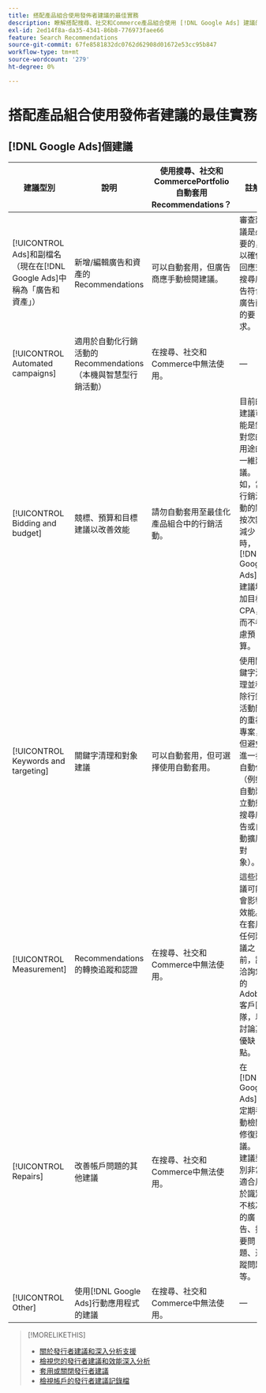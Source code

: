 ```yaml
---
title: 搭配產品組合使用發佈者建議的最佳實務
description: 瞭解搭配搜尋、社交和Commerce產品組合使用 [!DNL Google Ads] 建議的最佳實務。
exl-id: 2ed14f8a-da35-4341-86b8-776973faee66
feature: Search Recommendations
source-git-commit: 67fe8581832dc0762d62908d01672e53cc95b847
workflow-type: tm+mt
source-wordcount: '279'
ht-degree: 0%

---
```


# 搭配產品組合使用發佈者建議的最佳實務

<!-- Add info for MS once we have it ..." 

*[!DNL Google Ads] and [!DNL Microsoft Advertising] accounts*
 
-->

## [!DNL Google Ads]個建議

| 建議型別 | 說明 | 使用搜尋、社交和CommercePortfolio自動套用Recommendations？ | 註解 |
|--- |--- |--- |--- |
| [!UICONTROL Ads]和副檔名（現在在[!DNL Google Ads]中稱為「廣告和資產」） | 新增/編輯廣告和資產的Recommendations | 可以自動套用，但廣告商應手動檢閱建議。 | 審查建議是必要的，以確保回應式搜尋廣告符合廣告商的要求。 |
| [!UICONTROL Automated campaigns] | 適用於自動化行銷活動的Recommendations （本機與智慧型行銷活動） | 在搜尋、社交和Commerce中無法使用。 | — |
| [!UICONTROL Bidding and budget] | 競標、預算和目標建議以改善效能 | 請勿自動套用至最佳化產品組合中的行銷活動。 | 目前的建議可能是針對您的用途的一維建議。 例如，當行銷活動的點按次數減少時，[!DNL Google Ads]會建議增加目標CPA，而不考慮預算。 |
| [!UICONTROL Keywords and targeting] | 關鍵字清理和對象建議 | 可以自動套用，但可選擇使用自動套用。 | 使用關鍵字清理並移除行銷活動間的重複專案，但避免進一步自動化（例如自動建立動態搜尋廣告或自動擴展對象）。 |
| [!UICONTROL Measurement] | Recommendations的轉換追蹤和認證 | 在搜尋、社交和Commerce中無法使用。 | 這些建議可能會影響效能。 在套用任何建議之前，請洽詢您的Adobe客戶團隊，以討論其優缺點。 |
| [!UICONTROL Repairs] | 改善帳戶問題的其他建議 | 在搜尋、社交和Commerce中無法使用。 | 在[!DNL Google Ads]內定期手動檢閱修復建議。 此建議型別非常適合用於識別不核准的廣告、摘要問題、追蹤問題等。 |
| [!UICONTROL Other] | 使用[!DNL Google Ads]行動應用程式的建議 | 在搜尋、社交和Commerce中無法使用。 | — |

>[!MORELIKETHIS]
>
>* [關於發行者建議和深入分析支援](recommendation-support.md)
>* [檢視您的發行者建議和效能深入分析](recommendation-view.md)
>* [套用或關閉發行者建議](recommendation-apply-dismiss.md)
>* [檢視帳戶的發行者建議記錄檔](recommendation-view-log.md)
